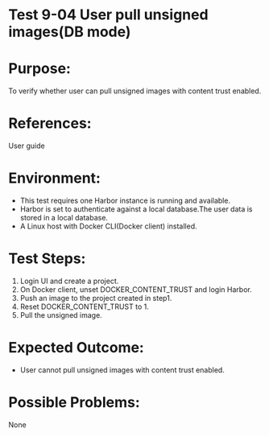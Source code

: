 Test 9-04 User pull unsigned images(DB mode)
=======

# Purpose:

To verify whether user can pull unsigned images with content trust enabled.

# References:
User guide

# Environment:

* This test requires one Harbor instance is running and available.
* Harbor is set to authenticate against a local database.The user data is stored in a local database.
* A Linux host with Docker CLI(Docker client) installed.

# Test Steps:

1. Login UI and create a project.
2. On Docker client, unset DOCKER_CONTENT_TRUST and login Harbor.
3. Push an image to the project created in step1.
4. Reset DOCKER_CONTENT_TRUST to 1.
5. Pull the unsigned image.

# Expected Outcome:

* User cannot pull unsigned images with content trust enabled.

# Possible Problems:
None
